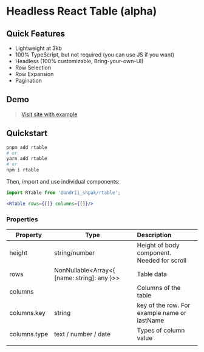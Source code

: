 # Headless React Table (alpha)

## Quick Features

- Lightweight at 3kb
- 100% TypeScript, but not required (you can use JS if you want)
- Headless (100% customizable, Bring-your-own-UI)
- Row Selection
- Row Expansion
- Pagination

## Demo

> [Visit site with example](https://rtable.vercel.app)

## Quickstart

```bash
pnpm add rtable
# or
yarn add rtable
# or
npm i rtable
```

Then, import and use individual components:

```jsx
import RTable from '@andrii_shpak/rtable';

<RTable rows={[]} columns={[]}/>
```

### Properties

| Property      | Type                                        | Description                                 |
|---------------|---------------------------------------------|:--------------------------------------------|
| height        | string/number                               | Height of body component. Needed for scroll |          
| rows          | NonNullable<Array<{ [name: string]: any }>> | Table data                                  |
| columns       |                                             | Columns of the table                        |
| columns.key   | string                                      | key  of the row. For example name or lastName   |
| columns.type  | text / number / date                        |            Types of column value                                     |
|               |                                             |                                                 |
